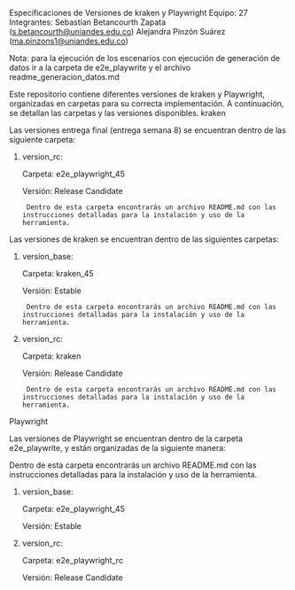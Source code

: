 Especificaciones de Versiones de kraken y Playwright Equipo: 27 Integrantes:
    Sebastian Betancourth Zapata (s.betancourth@uniandes.edu.co)
    Alejandra Pinzón Suárez (ma.pinzons1@uniandes.edu.co)

Nota: para la ejecución de los escenarios con ejecución de generación de datos ir a la carpeta de e2e_playwrite y el archivo readme_generacion_datos.md

Este repositorio contiene diferentes versiones de kraken y Playwright, organizadas en carpetas para su correcta implementación. A continuación, se detallan las carpetas y las versiones disponibles.
kraken

Las versiones entrega final (entrega semana 8) se encuentran dentro de las siguiente carpeta:

1. version_rc:

    Carpeta: e2e_playwright_45

    Versión: Release Candidate

        Dentro de esta carpeta encontrarás un archivo README.md con las instrucciones detalladas para la instalación y uso de la herramienta.

Las versiones de kraken se encuentran dentro de las siguientes carpetas:
1. version_base:

    Carpeta: kraken_45

    Versión: Estable

        Dentro de esta carpeta encontrarás un archivo README.md con las instrucciones detalladas para la instalación y uso de la herramienta.

2. version_rc:

    Carpeta: kraken

    Versión: Release Candidate

        Dentro de esta carpeta encontrarás un archivo README.md con las instrucciones detalladas para la instalación y uso de la herramienta.

Playwright

Las versiones de Playwright se encuentran dentro de la carpeta e2e_playwrite, y están organizadas de la siguiente manera:

Dentro de esta carpeta encontrarás un archivo README.md con las instrucciones detalladas para la instalación y uso de la herramienta.

1. version_base:

    Carpeta: e2e_playwright_45

    Versión: Estable

       
2. version_rc:

    Carpeta: e2e_playwright_rc

    Versión: Release Candidate

